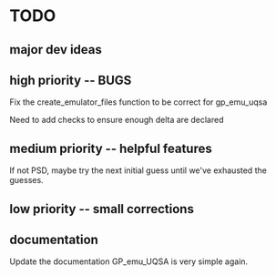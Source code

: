 # TODO

## major dev ideas

## high priority -- BUGS
Fix the create_emulator_files function to be correct for gp_emu_uqsa

Need to add checks to ensure enough delta are declared

## medium priority -- helpful features
If not PSD, maybe try the next initial guess until we've exhausted the guesses.

## low priority -- small corrections

## documentation
Update the documentation GP_emu_UQSA is very simple again.
